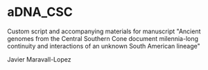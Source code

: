 # aDNA_CSC
Custom script and accompanying materials for manuscript "Ancient genomes from the Central Southern Cone document milennia-long continuity and interactions of an unknown South American lineage" 

Javier Maravall-Lopez
